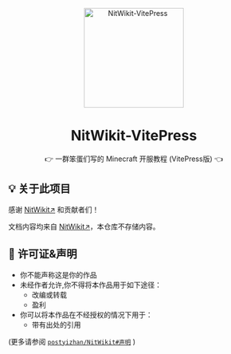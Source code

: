 <p align="center">
  <a href="https://github.com/tuanzisama/nitwikit-vitepress">
    <img src="https://raw.githubusercontent.com/tuanzisama/NitWikit-VitePress/refs/heads/main/public/book.png" width="200" height="200" alt="NitWikit-VitePress">
  </a>
</p>

<div align="center">
  
# NitWikit-VitePress

👉 一群笨蛋们写的 Minecraft 开服教程 (VitePress版) 👈

</div>

## 💡 关于此项目

感谢 [NitWikit↗](https://github.com/postyizhan/NitWikit) 和贡献者们！

文档内容均来自 [NitWikit↗](https://github.com/postyizhan/NitWikit)，本仓库不存储内容。


## 📢 许可证&声明

- 你不能声称这是你的作品
- 未经作者允许,你不得将本作品用于如下途径：
  - 改编或转载
  - 盈利
- 你可以将本作品在不经授权的情况下用于：
  - 带有出处的引用

(更多请参阅 [`postyizhan/NitWikit#声明`](https://github.com/postyizhan/NitWikit?tab=readme-ov-file#-%E5%A3%B0%E6%98%8E) )
